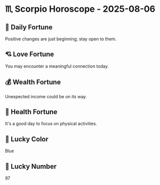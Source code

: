 # ♏ Scorpio Horoscope - 2025-08-06

## 🎯 Daily Fortune

Positive changes are just beginning; stay open to them.

## 💘 Love Fortune

You may encounter a meaningful connection today.

## 💰 Wealth Fortune

Unexpected income could be on its way.

## 🌱 Health Fortune

It's a good day to focus on physical activities.

## 🎨 Lucky Color

Blue

## 🔢 Lucky Number

97
